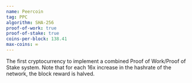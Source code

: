 ```yaml
---
name: Peercoin
tag: PPC
algorithm: SHA-256
proof-of-work: true
proof-of-stake: true
coins-per-block: 138.41
max-coins: ∞
---
```


The first cryptocurrency to implement a combined Proof of Work/Proof of Stake
system. Note that for each 16x increase in the hashrate of the network, the
block reward is halved.
